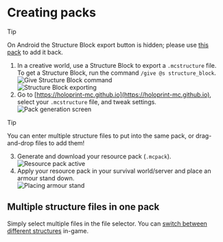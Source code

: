 # Creating packs
> [!TIP]
> On Android the Structure Block export button is hidden; please use [this pack](https://holoprint-mc.github.io/exportbutton) to add it back.
1. In a creative world, use a Structure Block to export a `.mcstructure` file. To get a Structure Block, run the command `/give @s structure_block`.  
![Give Structure Block command](/assets/giveStructureBlockCommand.png)  
![Structure Block exporting](/assets/structureBlockExporting.png)
2. Go to [https://holoprint-mc.github.io](https://holoprint-mc.github.io), select your `.mcstructure` file, and tweak settings.  
![Pack generation screen](/assets/packGenerationScreen.png)
> [!TIP]
> You can enter multiple structure files to put into the same pack, or drag-and-drop files to add them!
3. Generate and download your resource pack (`.mcpack`).  
![Resource pack active](/assets/resourcePackActive.png)
4. Apply your resource pack in your survival world/server and place an armour stand down.  
![Placing armour stand](/assets/placingArmourStand.gif)

## Multiple structure files in one pack
Simply select multiple files in the file selector. You can [switch between different structures](/hologram-controls#change-structure) in-game.
